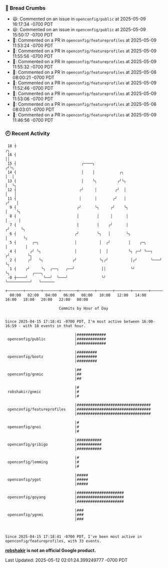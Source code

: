 ### 🍞 Bread Crumbs

 * 😃: Commented on an issue in `openconfig/public` at 2025-05-09 16:17:34 -0700 PDT
 * 😃: Commented on an issue in `openconfig/public` at 2025-05-09 15:50:17 -0700 PDT
 * 💬: Commented on a PR in  `openconfig/featureprofiles` at 2025-05-09 11:53:24 -0700 PDT
 * 💬: Commented on a PR in  `openconfig/featureprofiles` at 2025-05-09 11:55:56 -0700 PDT
 * 💬: Commented on a PR in  `openconfig/featureprofiles` at 2025-05-09 11:55:32 -0700 PDT
 * 💬: Commented on a PR in  `openconfig/featureprofiles` at 2025-05-08 08:00:21 -0700 PDT
 * 💬: Commented on a PR in  `openconfig/featureprofiles` at 2025-05-09 11:52:46 -0700 PDT
 * 💬: Commented on a PR in  `openconfig/featureprofiles` at 2025-05-09 11:53:06 -0700 PDT
 * 💬: Commented on a PR in  `openconfig/featureprofiles` at 2025-05-08 08:03:01 -0700 PDT
 * 💬: Commented on a PR in  `openconfig/featureprofiles` at 2025-05-09 11:46:56 -0700 PDT

### 🕘 Recent Activity
```
 18 ┼                                                                    ╭╮
 16 ┤                                                                    ││
 15 ┤                             ╭────╮                                ╭╯╰╮
 14 ┤                             │    │           ╭╮                   │  │
 13 ┤                             │    ╰╮         ╭╯╰╮                  │  ╰╮
 12 ┤                            ╭╯     │        ╭╯  │                  │   │
 11 ┤                            │      │       ╭╯   │                 ╭╯   │
  9 ┤                           ╭╯      ╰╮     ╭╯    ╰╮                │    ╰╮
  8 ┤                           │        │     │      │                │     │
  7 ┤                           │        │    ╭╯      │               ╭╯     ╰╮
  6 ┤                          ╭╯        ╰╮   │       ╰╮              │       ╰╮
  5 ┤       ╭─╮                │          │  ╭╯        │    ╭─╮       │        │
  4 ┤      ╭╯ ╰╮               │          │  │         ╰╮ ╭─╯ ╰──╮   ╭╯        ╰╮
  2 ┤     ╭╯   ╰╮             ╭╯          ╰╮╭╯          │╭╯      ╰───╯          ╰╮
  1 ┤    ╭╯     ╰╮  ╭──╮   ╭──╯            ││           ╰╯                       ╰╮          ╭───╮
 -0 ┼────╯       ╰──╯  ╰───╯               ╰╯                                     ╰──────────╯   ╰──────
    +───────+───────+───────+───────+───────+───────+───────+───────+───────+───────+───────+───────+────
  00:00   02:00   04:00   06:00   08:00   10:00   12:00   14:00   16:00   18:00   20:00   22:00   00:00   

						Commits by Hour of Day


Since 2025-04-15 17:18:41 -0700 PDT, I'm most active between 16:00-16:59 - with 18 events in that hour.

```



```
                               |#############
 openconfig/public             |#############
                               |#############

                               |#########
 openconfig/bootz              |#########
                               |#########

                               |##
 openconfig/gnmic              |##
                               |##

                               |#
 robshakir/gnmic               |#
                               |#

                               |#################################
 openconfig/featureprofiles    |#################################
                               |#################################

                               |#
 openconfig/gnoi               |#
                               |#

                               |###########
 openconfig/gribigo            |###########
                               |###########

                               |#
 openconfig/lemming            |#
                               |#

                               |#####
 openconfig/ygot               |#####
                               |#####

                               |#####################
 openconfig/goyang             |#####################
                               |#####################

                               |###
 openconfig/ygnmi              |###
                               |###



Since 2025-04-15 17:18:41 -0700 PDT, I've been most active in openconfig/featureprofiles, with 33 events.

```
**[robshakir](mailto:robjs@google.com) is not an official Google product.**  


Last Updated: 2025-05-12 02:01:24.399249777 -0700 PDT
